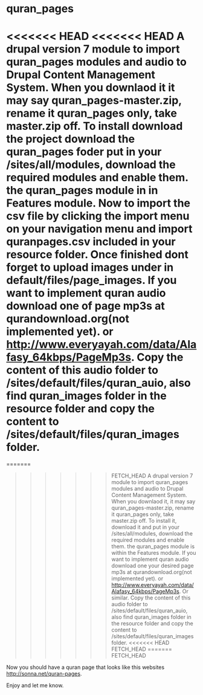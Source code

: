 quran_pages
===========

<<<<<<< HEAD
<<<<<<< HEAD
A drupal version 7 module to import quran_pages modules  and audio to Drupal Content Management System. When you downlaod it it may say quran_pages-master.zip, rename it quran_pages only, take master.zip off.
To install download the project download the quran_pages foder put in your /sites/all/modules, 
download the required modules and enable them. the quran_pages module in in Features module. Now to import the csv file by clicking the import menu on your navigation menu and import quranpages.csv included in your resource folder. Once finished dont forget to upload images under in default/files/page_images.
If you want to implement quran audio download one of page mp3s at qurandownload.org(not implemented yet). or http://www.everyayah.com/data/Alafasy_64kbps/PageMp3s. Copy the content of this audio folder to /sites/default/files/quran_auio, also find quran_images folder in the resource folder and copy the content to /sites/default/files/quran_images folder.
=======
=======
>>>>>>> FETCH_HEAD
A drupal version 7 module to import quran_pages modules  and audio to Drupal Content Management System. When you downlaod it, it may say quran_pages-master.zip, rename it quran_pages only, take master.zip off.
To install it, download it and put in your /sites/all/modules, 
download the required modules and enable them. the quran_pages module is within the Features module.
If you want to implement quran audio download one your desired page mp3s at qurandownload.org(not implemented yet). or http://www.everyayah.com/data/Alafasy_64kbps/PageMp3s. Or similar. Copy the content of this audio folder to /sites/default/files/quran_auio, also find quran_images folder in the resource folder and copy the content to /sites/default/files/quran_images folder.
<<<<<<< HEAD
>>>>>>> FETCH_HEAD
=======
>>>>>>> FETCH_HEAD

Now you should have a quran page that looks like this websites http://sonna.net/quran-pages.

Enjoy and let me know.
